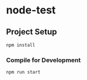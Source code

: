 # node-test

## Project Setup

```sh
npm install
```

### Compile for Development

```sh
npm run start
```

##